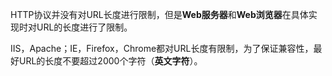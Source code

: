 

HTTP协议并没有对URL长度进行限制，但是**Web服务器**和**Web浏览器**在具体实现时对URL的长度进行了限制。

IIS，Apache；IE，Firefox，Chrome都对URL长度有限制，为了保证兼容性，最好URL的长度不要超过2000个字符（**英文字符**）。